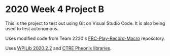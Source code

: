 # 2020 Week 4 Project B
This is the project to test out using Git on Visual Studio Code.
It is also being used to test autonomous.

Uses modified code from Team 2220's [FRC-Play-Record-Macro](https://github.com/DennisMelamed/FRC-Play-Record-Macro) reposotory.

Uses [WPILib 2020.2.2](https://github.com/wpilibsuite/allwpilib/releases/tag/v2020.2.2) and 
[CTRE Pheonix libraries](https://www.ctr-electronics.com/control-system/motor-control/victor-spx.html#product_tabs_technical_resources).
